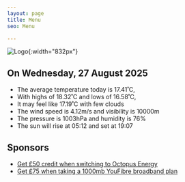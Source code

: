 ```yaml
---
layout: page
title: Menu
seo: Menu

---
```


![Logo](/images/logo.jpg){:width="832px"}

<!-- weather_marker starts -->
## On Wednesday, 27 August 2025

- The average temperature today is 17.41˚C,
- With highs of 18.32˚C and lows of 16.58˚C,
- It may feel like 17.19˚C with few clouds
- The wind speed is 4.12m/s and visibility is 10000m
- The pressure is 1003hPa and humidity is 76%
- The sun will rise at 05:12 and set at 19:07

<!-- weather_marker ends -->

## Sponsors

- [Get £50 credit when switching to Octopus Energy](https://bit.ly/3oD1nnS)
- [Get £75 when taking a 1000mb YouFibre broadband plan](https://aklam.io/91zWhU?)
